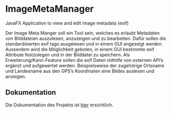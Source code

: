 # ImageMetaManager
JavaFX Application to view and edit image metadata (exif)

Der Image Meta Manger soll ein Tool sein, welches es erlaubt Metadaten von Bilddateien auszulesen, anzuzeigen und zu bearbeiten. Dafür sollen die standardisierten exif tags ausgelesen und in einem GUI angezeigt werden. Ausserdem wird die Möglichkeit geboten, in einem GUI bestimmte exif Attribute festzulegen und in der Bilddatei zu speichern. Als Erweiterung/Kann-Feature sollen die exif Daten mithilfe von externen API’s ergänzt und aufgewertet werden. Beispielsweise der zugehörige Ortsname und Landesname aus den GPS’s Koordinaten eine Bildes auslesen und anzeigen.

## Dokumentation
Die Dokumentation des Projekts ist [hier](./Documentation/documentation.md) ersichtlich.
